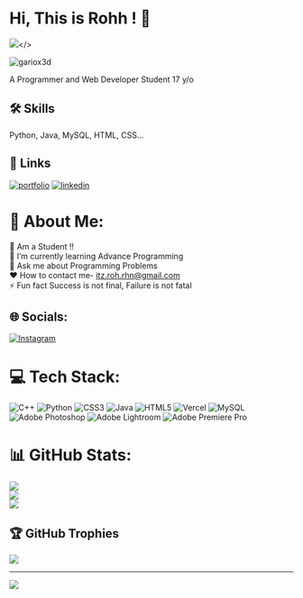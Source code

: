 
# Hi, This is Rohh ! 👋
<img src="https://iili.io/HEifIIV.jpg" /></>
 <p align="left"> <img src="https://komarev.com/ghpvc/?username=gariox3d&label=Profile%20views&color=0e75b6&style=flat" alt="gariox3d" /> </p> </>

A Programmer and Web Developer
Student
17 y/o  


## 🛠 Skills
Python, Java, MySQL, HTML, CSS...


## 🔗 Links
[![portfolio](https://img.shields.io/badge/my_portfolio-000?style=for-the-badge&logo=ko-fi&logoColor=white)](https://profilecard.itzrohrhn.repl.co/)
[![linkedin](https://img.shields.io/badge/Instagram-E4405F?style=for-the-badge&logo=instagram&logoColor=white)](https://www.instagram.com/itz.roh.rhn/)



# 💫 About Me:

🔭 Am a Student !!<br>🌱 I’m currently learning Advance Programming <br>💬 Ask me about Programming Problems<br>♥️ How to contact me- itz.roh.rhn@gmail.com<br>⚡ Fun fact Success is not final, Failure is not fatal

## 🌐 Socials:

[![Instagram](https://img.shields.io/badge/Instagram-%23E4405F.svg?logo=Instagram&logoColor=white)](https://instagram.com/itz.roh.rhn) 

# 💻 Tech Stack:

![C++](https://img.shields.io/badge/c++-%2300599C.svg?style=for-the-badge&logo=c%2B%2B&logoColor=white) ![Python](https://img.shields.io/badge/python-3670A0?style=for-the-badge&logo=python&logoColor=ffdd54) ![CSS3](https://img.shields.io/badge/css3-%231572B6.svg?style=for-the-badge&logo=css3&logoColor=white) ![Java](https://img.shields.io/badge/java-%23ED8B00.svg?style=for-the-badge&logo=java&logoColor=white) ![HTML5](https://img.shields.io/badge/html5-%23E34F26.svg?style=for-the-badge&logo=html5&logoColor=white) ![Vercel](https://img.shields.io/badge/vercel-%23000000.svg?style=for-the-badge&logo=vercel&logoColor=white) ![MySQL](https://img.shields.io/badge/mysql-%2300f.svg?style=for-the-badge&logo=mysql&logoColor=white) ![Adobe Photoshop](https://img.shields.io/badge/adobephotoshop-%2331A8FF.svg?style=for-the-badge&logo=adobephotoshop&logoColor=white) ![Adobe Lightroom](https://img.shields.io/badge/Adobe%20Lightroom-31A8FF.svg?style=for-the-badge&logo=Adobe%20Lightroom&logoColor=white) ![Adobe Premiere Pro](https://img.shields.io/badge/Adobe%20Premiere%20Pro-9999FF.svg?style=for-the-badge&logo=Adobe%20Premiere%20Pro&logoColor=white)

# 📊 GitHub Stats:
![](https://github-readme-stats.vercel.app/api?username=itz-roh-rhn&theme=dark&hide_border=true&include_all_commits=false&count_private=false)<br/>
![](https://github-readme-streak-stats.herokuapp.com/?user=itz-roh-rhn&theme=dark&hide_border=true)<br/>
![](https://github-readme-stats.vercel.app/api/top-langs/?username=itz-roh-rhn&theme=dark&hide_border=true&include_all_commits=false&count_private=false&layout=compact)

## 🏆 GitHub Trophies
![](https://github-profile-trophy.vercel.app/?username=itz-roh-rhn&theme=radical&no-frame=true&no-bg=true&margin-w=4)

---

[![](https://visitcount.itsvg.in/api?id=itz-roh-rhn&label=Profile%20Views&pretty=true)](https://visitcount.itsvg.in)


